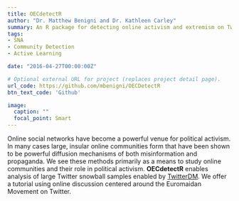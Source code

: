 ```yaml
---
title: OECdetectR
author: "Dr. Matthew Benigni and Dr. Kathleen Carley"
summary: An R package for detecting online activism and extremism on Twitter. Available upon request.
tags:
- SNA
- Community Detection
- Active Learning

date: "2016-04-27T00:00:00Z"

# Optional external URL for project (replaces project detail page).
url_code: https://github.com/mbenigni/OECDetectR
btn_text_code: 'Github'

image:
  caption: ""
  focal_point: Smart
---
```


Online social networks have become a powerful venue for political activism. In many cases large, insular online communities form that have been shown to be powerful diffusion mechanisms of both misinformation and propaganda.  We see these methods primarily as a means to study online communities and their role in political activism.  **OECdetectR** enables analysis of large Twitter snowball samples enabled by [TwitterDM](https://github.com/kennyjoseph/twitter_dm).  We offer a tutorial using online discussion centered around the Euromaidan Movement on Twitter.  
